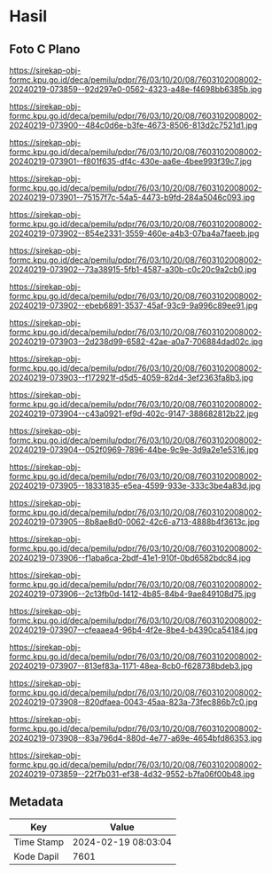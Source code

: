 # Hasil

## Foto C Plano

https://sirekap-obj-formc.kpu.go.id/deca/pemilu/pdpr/76/03/10/20/08/7603102008002-20240219-073859--92d297e0-0562-4323-a48e-f4698bb6385b.jpg

https://sirekap-obj-formc.kpu.go.id/deca/pemilu/pdpr/76/03/10/20/08/7603102008002-20240219-073900--484c0d6e-b3fe-4673-8506-813d2c7521d1.jpg

https://sirekap-obj-formc.kpu.go.id/deca/pemilu/pdpr/76/03/10/20/08/7603102008002-20240219-073901--f801f635-df4c-430e-aa6e-4bee993f39c7.jpg

https://sirekap-obj-formc.kpu.go.id/deca/pemilu/pdpr/76/03/10/20/08/7603102008002-20240219-073901--75157f7c-54a5-4473-b9fd-284a5046c093.jpg

https://sirekap-obj-formc.kpu.go.id/deca/pemilu/pdpr/76/03/10/20/08/7603102008002-20240219-073902--854e2331-3559-460e-a4b3-07ba4a7faeeb.jpg

https://sirekap-obj-formc.kpu.go.id/deca/pemilu/pdpr/76/03/10/20/08/7603102008002-20240219-073902--73a38915-5fb1-4587-a30b-c0c20c9a2cb0.jpg

https://sirekap-obj-formc.kpu.go.id/deca/pemilu/pdpr/76/03/10/20/08/7603102008002-20240219-073902--ebeb6891-3537-45af-93c9-9a996c89ee91.jpg

https://sirekap-obj-formc.kpu.go.id/deca/pemilu/pdpr/76/03/10/20/08/7603102008002-20240219-073903--2d238d99-6582-42ae-a0a7-706884dad02c.jpg

https://sirekap-obj-formc.kpu.go.id/deca/pemilu/pdpr/76/03/10/20/08/7603102008002-20240219-073903--f172921f-d5d5-4059-82d4-3ef2363fa8b3.jpg

https://sirekap-obj-formc.kpu.go.id/deca/pemilu/pdpr/76/03/10/20/08/7603102008002-20240219-073904--c43a0921-ef9d-402c-9147-388682812b22.jpg

https://sirekap-obj-formc.kpu.go.id/deca/pemilu/pdpr/76/03/10/20/08/7603102008002-20240219-073904--052f0969-7896-44be-9c9e-3d9a2e1e5316.jpg

https://sirekap-obj-formc.kpu.go.id/deca/pemilu/pdpr/76/03/10/20/08/7603102008002-20240219-073905--18331835-e5ea-4599-933e-333c3be4a83d.jpg

https://sirekap-obj-formc.kpu.go.id/deca/pemilu/pdpr/76/03/10/20/08/7603102008002-20240219-073905--8b8ae8d0-0062-42c6-a713-4888b4f3613c.jpg

https://sirekap-obj-formc.kpu.go.id/deca/pemilu/pdpr/76/03/10/20/08/7603102008002-20240219-073906--f1aba6ca-2bdf-41e1-910f-0bd6582bdc84.jpg

https://sirekap-obj-formc.kpu.go.id/deca/pemilu/pdpr/76/03/10/20/08/7603102008002-20240219-073906--2c13fb0d-1412-4b85-84b4-9ae849108d75.jpg

https://sirekap-obj-formc.kpu.go.id/deca/pemilu/pdpr/76/03/10/20/08/7603102008002-20240219-073907--cfeaaea4-96b4-4f2e-8be4-b4390ca54184.jpg

https://sirekap-obj-formc.kpu.go.id/deca/pemilu/pdpr/76/03/10/20/08/7603102008002-20240219-073907--813ef83a-1171-48ea-8cb0-f628738bdeb3.jpg

https://sirekap-obj-formc.kpu.go.id/deca/pemilu/pdpr/76/03/10/20/08/7603102008002-20240219-073908--820dfaea-0043-45aa-823a-73fec886b7c0.jpg

https://sirekap-obj-formc.kpu.go.id/deca/pemilu/pdpr/76/03/10/20/08/7603102008002-20240219-073908--83a796d4-880d-4e77-a69e-4654bfd86353.jpg

https://sirekap-obj-formc.kpu.go.id/deca/pemilu/pdpr/76/03/10/20/08/7603102008002-20240219-073859--22f7b031-ef38-4d32-9552-b7fa06f00b48.jpg


## Metadata

| Key        | Value               |
| ---------- | ------------------- |
| Time Stamp | 2024-02-19 08:03:04 |
| Kode Dapil | 7601                |



